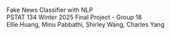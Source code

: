 Fake News Classifier with NLP \
PSTAT 134 Winter 2025 Final Project - Group 18 \
Ellie Huang, Minu Pabbathi, Shirley Wang, Charles Yang
